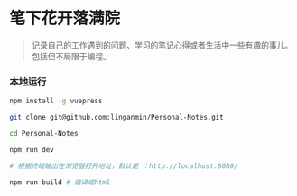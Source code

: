 # 笔下花开落满院

> 记录自己的工作遇到的问题、学习的笔记心得或者生活中一些有趣的事儿。包括但不局限于编程。

### 本地运行

```bash
npm install -g vuepress

git clone git@github.com:linganmin/Personal-Notes.git

cd Personal-Notes

npm run dev

# 根据终端输出在浏览器打开地址，默认是 ：http://localhost:8080/

npm run build # 编译成html
```